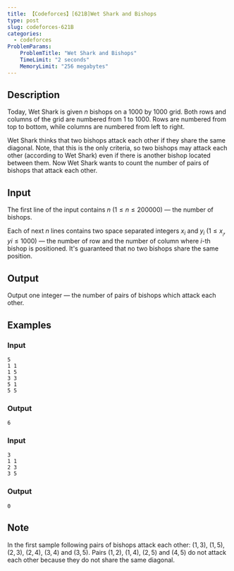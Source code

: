 ```yaml
---
title: 【Codeforces】[621B]Wet Shark and Bishops
type: post
slug: codeforces-621B
categories:
  - codeforces
ProblemParams:
    ProblemTitle: "Wet Shark and Bishops"
    TimeLimit: "2 seconds"
    MemoryLimit: "256 megabytes"
---
```


## Description

Today, Wet Shark is given $n$ bishops on a $1000$ by $1000$ grid. Both rows and columns of the grid are numbered from $1$ to $1000$. Rows are numbered from top to bottom, while columns are numbered from left to right.

Wet Shark thinks that two bishops attack each other if they share the same diagonal. Note, that this is the only criteria, so two bishops may attack each other (according to Wet Shark) even if there is another bishop located between them. Now Wet Shark wants to count the number of pairs of bishops that attack each other.

## Input

The first line of the input contains $n$ ($1 ≤ n ≤ 200 000$) — the number of bishops.

Each of next $n$ lines contains two space separated integers $x_{i}$ and $y_{i}$ ($1 ≤ x_{_{i}}, yi ≤ 1000$) — the number of row and the number of column where $i$\-th bishop is positioned. It's guaranteed that no two bishops share the same position.

## Output

Output one integer — the number of pairs of bishops which attack each other.

## Examples

### Input

```
5
1 1
1 5
3 3
5 1
5 5

```

### Output

```
6

```

### Input

```
3
1 1
2 3
3 5

```

### Output

```
0

```

## Note

In the first sample following pairs of bishops attack each other: $(1, 3)$, $(1, 5)$, $(2, 3)$, $(2, 4)$, $(3, 4)$ and $(3, 5)$. Pairs $(1, 2)$, $(1, 4)$, $(2, 5)$ and $(4, 5)$ do not attack each other because they do not share the same diagonal.
